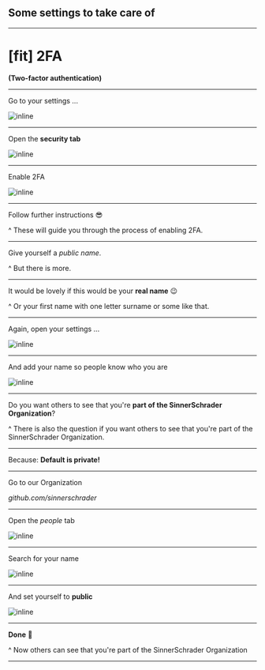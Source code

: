 ## Some **settings** to take care of

---

# [fit] 2FA
**(Two-factor authentication)**

---

Go to your settings ...

![inline](images/github-settings.png)

---

Open the **security tab**

![inline](images/github-security.png)

---

Enable 2FA

![inline](images/github-2fa.png)

---

Follow further instructions 😎

^ These will guide you through the process of enabling 2FA.

---

Give yourself a _public name_.

^ But there is more.

---

It would be lovely if this would be your **real name** 😉

^ Or your first name with one letter surname or some like that.

---

Again, open your settings ...

![inline](images/github-settings.png)

---

And add your name so people know who you are

![inline](images/github-name.png)

---

Do you want others to see that you're **part of the SinnerSchrader Organization**?

^ There is also the question if you want others to see that you're part of the SinnerSchrader Organization.

---

Because: **Default is private!**

---

Go to our Organization

_github.com/sinnerschrader_

---

Open the _people_ tab

![inline](images/github-members.png)

---

Search for your name

![inline](images/github-member.png)

---

And set yourself to **public**

![inline](images/github-public.png)

---

**Done** 🎉

^ Now others can see that you're part of the SinnerSchrader Organization

---
